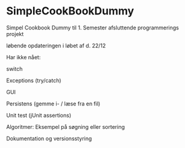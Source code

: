 # SimpleCookBookDummy
Simpel Cookbook Dummy til 1. Semester afsluttende programmerings projekt

løbende opdateringen i løbet af d. 22/12

Har ikke nået:

switch

Exceptions (try/catch)

GUI

Persistens (gemme i- / læse fra en fil)

Unit test (jUnit assertions)

Algoritmer: Eksempel på søgning eller sortering  

Dokumentation og versionsstyring

